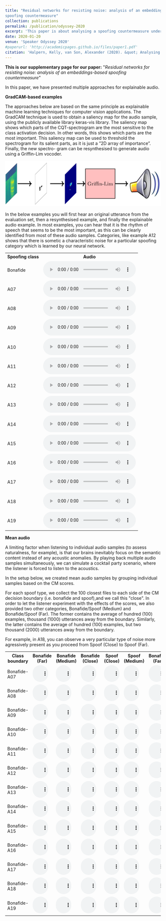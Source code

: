 ```yaml
---
title: "Residual networks for resisting noise: analysis of an embeddings-based
spoofing countermeasure"
collection: publications
permalink: /publication/odyssey-2020
excerpt: 'This paper is about analysing a spoofing countermeasure under noisy conditions.'
date: 2020-01-20
venue: 'Speaker Odyssey 2020'
#paperurl: 'http://academicpages.github.io/files/paper1.pdf'
citation: 'Halpern, Kelly, van Son, Alexander (2020). &quot; Analysing an embeddings-based spoofing countermeasure in noise; <i>ODYSSEY 2020</i>. 1(1).'
---
```


**This is our supplementary page for our paper:** "*Residual networks for resisting noise: analysis of an embeddings-based spoofing countermeasure*"

In this paper, we have presented multiple approaches for explainable audio.

**GradCAM-based examples**

The approaches below are based on the same principle as explainable machine learning techniques for computer vision applications.
The GradCAM technique is used to obtain a saliency map for the audio sample,  using the publicly available library keras-vis library.
The saliency map shows which parts of the CQT-spectrogram are the most
sensitive to the class activation decision. In other words, this
shows which parts are the most important.  This saliency map
can be used to threshold the spectrogram for its salient parts, as
it is just a ”2D array of importance”.  Finally, the new spectro-
gram can be resynthesised to generate audio using a Griffin-Lim
vocoder.

<img src="/images/saliency.png">

In the below examples you will first hear an original utterance from the evaluation set, then a resynthesised example, and finally
the explainable audio example. In most examples, you can hear that it is the rhythm of speech that seems to be the most important, as this
can be clearly identified from most of these audio samples. Categories, like example A12 shows that there is sometic a characteristic noise for
a particular spoofing category which is learned by our neural network.


 <table style="width:100%">
  <tr>
    <th>Spoofing class</th>
    <th>Audio</th>
  </tr>
  <tr>
    <td>Bonafide</td>
    <td>
 <audio controls>
  <source src="/images/odyssey_audio/three_format_-.wav" type="audio/wav">
</audio> 
</td>
  </tr>
  <tr>
    <td>A07</td>
    <td>
 <audio controls>
  <source src="/images/odyssey_audio/three_format_A07.wav" type="audio/wav">
</audio> 
</td>
  </tr>
  <tr>
    <td>A08</td>
    <td>
 <audio controls>
  <source src="/images/odyssey_audio/three_format_A08.wav" type="audio/wav">
</audio> 
</td>
  </tr>
  <tr>
    <td>A09</td>
    <td>
 <audio controls>
  <source src="/images/odyssey_audio/three_format_A09.wav" type="audio/wav">
</audio> 
</td>
  </tr>
  <tr>
    <td>A10</td>
    <td>
 <audio controls>
  <source src="/images/odyssey_audio/three_format_A10.wav" type="audio/wav">
</audio> 
</td>
  </tr>
  <tr>
    <td>A11</td>
    <td>
 <audio controls>
  <source src="/images/odyssey_audio/three_format_A11.wav" type="audio/wav">
</audio> 
</td>
  </tr>
  <tr>
    <td>A12</td>
    <td>
 <audio controls>
  <source src="/images/odyssey_audio/three_format_A12.wav" type="audio/wav">
</audio> 
</td>
  </tr>
  <tr>
    <td>A13</td>
    <td>
 <audio controls>
  <source src="/images/odyssey_audio/three_format_A13.wav" type="audio/wav">
</audio> 
</td>
  </tr>
  <tr>
    <td>A14</td>
    <td>
 <audio controls>
  <source src="/images/odyssey_audio/three_format_A14.wav" type="audio/wav">
</audio> 
</td>
  </tr>
  <tr>
    <td>A15</td>
    <td>
 <audio controls>
  <source src="/images/odyssey_audio/three_format_A15.wav" type="audio/wav">
</audio> 
</td>
  </tr>
  <tr>
    <td>A16</td>
    <td>
 <audio controls>
  <source src="/images/odyssey_audio/three_format_A16.wav" type="audio/wav">
</audio> 
</td>
  </tr>
  <tr>
    <td>A17</td>
    <td>
 <audio controls>
  <source src="/images/odyssey_audio/three_format_A17.wav" type="audio/wav">
</audio> 
</td>
  </tr>
  <tr>
    <td>A18</td>
    <td>
 <audio controls>
  <source src="/images/odyssey_audio/three_format_A18.wav" type="audio/wav">
</audio> 
</td>
  </tr>
  <tr>
    <td>A19</td>
    <td>
 <audio controls>
  <source src="/images/odyssey_audio/three_format_A19.wav" type="audio/wav">
</audio> 
</td>
  </tr>
</table> 


**Mean audio**

A  limiting  factor  when  listening  to  individual
audio samples (to assess naturalness, for example), is that our
brains inevitably focus on the semantic content instead of any
acoustic anomalies. By playing back multiple audio samples simultaneously, we can simulate a cocktail party scenario, where
the  listener  is  forced  to  listen  to  the  acoustics.   

In the setup below, we created mean audio samples by grouping individual samples
based on the CM scores. 

For each spoof type, we collect the
100 closest files to each side of the CM decision boundary (i.e.
bonafide and spoof),and we call this "close". In order to let the listener
experiment with the effects of the scores, we also provided two other categories, Bonafide/Spoof (Medium) and Bonafide/Spoof (Far).
The former contains the average of hundred (100) examples, thousand (1000) utterances away from the boundary. Similarly, the latter contains the
average of hundred (100) examples, but two thousand (2000) utterances away from the boundary.

For example, in A18, you can observe a very particular type of noise more agressively present as you proceed from Spoof (Close) to Spoof (Far).

 <table style="width:100%">
  <tr>
    <th>Class boundary</th>
    <th>Bonafide (Far)</th>
    <th>Bonafide (Medium)</th>
    <th>Bonafide (Close)</th>
    <th>Spoof (Close)</th>
    <th>Spoof (Medium)</th>
    <th>Bonafide (Far)</th>
  </tr>
  <tr>
    <td>Bonafide-A07</td>
    <td>
 <audio controls style="width: 50px;">
  <source src="/images/mean_audios/mean_audio_bonafide_A07_add_num_2000.wav" type="audio/wav">
</audio> 
</td>
    <td>
 <audio controls style="width: 50px;">
  <source src="/images/mean_audios/mean_audio_bonafide_A07_add_num_1000.wav" type="audio/wav" >
</audio> 
</td>
    <td>
 <audio controls style="width: 50px;">
  <source src="/images/mean_audios/mean_audio_bonafide_A07_add_num_0.wav" type="audio/wav" >
</audio> 
</td>
    <td>
 <audio controls style="width: 50px;">
  <source src="/images/mean_audios/mean_audio_spoof_A07_add_num_0.wav" type="audio/wav" >
</audio> 
</td>
    <td>
 <audio controls style="width: 50px;">
  <source src="/images/mean_audios/mean_audio_spoof_A07_add_num_1000.wav" type="audio/wav" >
</audio> 
</td>
    <td>
 <audio controls style="width: 50px;">
  <source src="/images/mean_audios/mean_audio_spoof_A07_add_num_2000.wav" type="audio/wav" >
</audio> 
</td>
  </tr>
  <tr>
    <td>Bonafide-A08</td>
    <td>
 <audio controls style="width: 50px;">
  <source src="/images/mean_audios/mean_audio_bonafide_A08_add_num_2000.wav" type="audio/wav">
</audio> 
</td>
    <td>
 <audio controls style="width: 50px;">
  <source src="/images/mean_audios/mean_audio_bonafide_A08_add_num_1000.wav" type="audio/wav" >
</audio> 
</td>
    <td>
 <audio controls style="width: 50px;">
  <source src="/images/mean_audios/mean_audio_bonafide_A08_add_num_0.wav" type="audio/wav" >
</audio> 
</td>
    <td>
 <audio controls style="width: 50px;">
  <source src="/images/mean_audios/mean_audio_spoof_A08_add_num_0.wav" type="audio/wav" >
</audio> 
</td>
    <td>
 <audio controls style="width: 50px;">
  <source src="/images/mean_audios/mean_audio_spoof_A08_add_num_1000.wav" type="audio/wav" >
</audio> 
</td>
    <td>
 <audio controls style="width: 50px;">
  <source src="/images/mean_audios/mean_audio_spoof_A08_add_num_2000.wav" type="audio/wav" >
</audio> 
</td>
  </tr>
  <tr>
    <td>Bonafide-A09</td>
    <td>
 <audio controls style="width: 50px;">
  <source src="/images/mean_audios/mean_audio_bonafide_A09_add_num_2000.wav" type="audio/wav">
</audio> 
</td>
    <td>
 <audio controls style="width: 50px;">
  <source src="/images/mean_audios/mean_audio_bonafide_A09_add_num_1000.wav" type="audio/wav" >
</audio> 
</td>
    <td>
 <audio controls style="width: 50px;">
  <source src="/images/mean_audios/mean_audio_bonafide_A09_add_num_0.wav" type="audio/wav" >
</audio> 
</td>
    <td>
 <audio controls style="width: 50px;">
  <source src="/images/mean_audios/mean_audio_spoof_A09_add_num_0.wav" type="audio/wav" >
</audio> 
</td>
    <td>
 <audio controls style="width: 50px;">
  <source src="/images/mean_audios/mean_audio_spoof_A09_add_num_1000.wav" type="audio/wav" >
</audio> 
</td>
    <td>
 <audio controls style="width: 50px;">
  <source src="/images/mean_audios/mean_audio_spoof_A09_add_num_2000.wav" type="audio/wav" >
</audio> 
</td>
  </tr>
  <tr>
    <td>Bonafide-A10</td>
    <td>
 <audio controls style="width: 50px;">
  <source src="/images/mean_audios/mean_audio_bonafide_A10_add_num_2000.wav" type="audio/wav">
</audio> 
</td>
    <td>
 <audio controls style="width: 50px;">
  <source src="/images/mean_audios/mean_audio_bonafide_A10_add_num_1000.wav" type="audio/wav" >
</audio> 
</td>
    <td>
 <audio controls style="width: 50px;">
  <source src="/images/mean_audios/mean_audio_bonafide_A10_add_num_0.wav" type="audio/wav" >
</audio> 
</td>
    <td>
 <audio controls style="width: 50px;">
  <source src="/images/mean_audios/mean_audio_spoof_A10_add_num_0.wav" type="audio/wav" >
</audio> 
</td>
    <td>
 <audio controls style="width: 50px;">
  <source src="/images/mean_audios/mean_audio_spoof_A10_add_num_1000.wav" type="audio/wav" >
</audio> 
</td>
    <td>
 <audio controls style="width: 50px;">
  <source src="/images/mean_audios/mean_audio_spoof_A10_add_num_2000.wav" type="audio/wav" >
</audio> 
</td>
  </tr>
  <tr>
    <td>Bonafide-A11</td>
    <td>
 <audio controls style="width: 50px;">
  <source src="/images/mean_audios/mean_audio_bonafide_A11_add_num_2000.wav" type="audio/wav">
</audio> 
</td>
    <td>
 <audio controls style="width: 50px;">
  <source src="/images/mean_audios/mean_audio_bonafide_A11_add_num_1000.wav" type="audio/wav" >
</audio> 
</td>
    <td>
 <audio controls style="width: 50px;">
  <source src="/images/mean_audios/mean_audio_bonafide_A11_add_num_0.wav" type="audio/wav" >
</audio> 
</td>
    <td>
 <audio controls style="width: 50px;">
  <source src="/images/mean_audios/mean_audio_spoof_A11_add_num_0.wav" type="audio/wav" >
</audio> 
</td>
    <td>
 <audio controls style="width: 50px;">
  <source src="/images/mean_audios/mean_audio_spoof_A11_add_num_1000.wav" type="audio/wav" >
</audio> 
</td>
    <td>
 <audio controls style="width: 50px;">
  <source src="/images/mean_audios/mean_audio_spoof_A11_add_num_2000.wav" type="audio/wav" >
</audio> 
</td>
  </tr>
  <tr>
    <td>Bonafide-A12</td>
    <td>
 <audio controls style="width: 50px;">
  <source src="/images/mean_audios/mean_audio_bonafide_A12_add_num_2000.wav" type="audio/wav">
</audio> 
</td>
    <td>
 <audio controls style="width: 50px;">
  <source src="/images/mean_audios/mean_audio_bonafide_A12_add_num_1000.wav" type="audio/wav" >
</audio> 
</td>
    <td>
 <audio controls style="width: 50px;">
  <source src="/images/mean_audios/mean_audio_bonafide_A12_add_num_0.wav" type="audio/wav" >
</audio> 
</td>
    <td>
 <audio controls style="width: 50px;">
  <source src="/images/mean_audios/mean_audio_spoof_A12_add_num_0.wav" type="audio/wav" >
</audio> 
</td>
    <td>
 <audio controls style="width: 50px;">
  <source src="/images/mean_audios/mean_audio_spoof_A12_add_num_1000.wav" type="audio/wav" >
</audio> 
</td>
    <td>
 <audio controls style="width: 50px;">
  <source src="/images/mean_audios/mean_audio_spoof_A12_add_num_2000.wav" type="audio/wav" >
</audio> 
</td>
  </tr>
  <tr>
    <td>Bonafide-A13</td>
    <td>
 <audio controls style="width: 50px;">
  <source src="/images/mean_audios/mean_audio_bonafide_A13_add_num_2000.wav" type="audio/wav">
</audio> 
</td>
    <td>
 <audio controls style="width: 50px;">
  <source src="/images/mean_audios/mean_audio_bonafide_A13_add_num_1000.wav" type="audio/wav" >
</audio> 
</td>
    <td>
 <audio controls style="width: 50px;">
  <source src="/images/mean_audios/mean_audio_bonafide_A13_add_num_0.wav" type="audio/wav" >
</audio> 
</td>
    <td>
 <audio controls style="width: 50px;">
  <source src="/images/mean_audios/mean_audio_spoof_A13_add_num_0.wav" type="audio/wav" >
</audio> 
</td>
    <td>
 <audio controls style="width: 50px;">
  <source src="/images/mean_audios/mean_audio_spoof_A13_add_num_1000.wav" type="audio/wav" >
</audio> 
</td>
    <td>
 <audio controls style="width: 50px;">
  <source src="/images/mean_audios/mean_audio_spoof_A13_add_num_2000.wav" type="audio/wav" >
</audio> 
</td>
  </tr>
  <tr>
    <td>Bonafide-A14</td>
    <td>
 <audio controls style="width: 50px;">
  <source src="/images/mean_audios/mean_audio_bonafide_A14_add_num_2000.wav" type="audio/wav">
</audio> 
</td>
    <td>
 <audio controls style="width: 50px;">
  <source src="/images/mean_audios/mean_audio_bonafide_A14_add_num_1000.wav" type="audio/wav" >
</audio> 
</td>
    <td>
 <audio controls style="width: 50px;">
  <source src="/images/mean_audios/mean_audio_bonafide_A14_add_num_0.wav" type="audio/wav" >
</audio> 
</td>
    <td>
 <audio controls style="width: 50px;">
  <source src="/images/mean_audios/mean_audio_spoof_A14_add_num_0.wav" type="audio/wav" >
</audio> 
</td>
    <td>
 <audio controls style="width: 50px;">
  <source src="/images/mean_audios/mean_audio_spoof_A14_add_num_1000.wav" type="audio/wav" >
</audio> 
</td>
    <td>
 <audio controls style="width: 50px;">
  <source src="/images/mean_audios/mean_audio_spoof_A14_add_num_2000.wav" type="audio/wav" >
</audio> 
</td>
  </tr>
  <tr>
    <td>Bonafide-A15</td>
    <td>
 <audio controls style="width: 50px;">
  <source src="/images/mean_audios/mean_audio_bonafide_A15_add_num_2000.wav" type="audio/wav">
</audio> 
</td>
    <td>
 <audio controls style="width: 50px;">
  <source src="/images/mean_audios/mean_audio_bonafide_A15_add_num_1000.wav" type="audio/wav" >
</audio> 
</td>
    <td>
 <audio controls style="width: 50px;">
  <source src="/images/mean_audios/mean_audio_bonafide_A15_add_num_0.wav" type="audio/wav" >
</audio> 
</td>
    <td>
 <audio controls style="width: 50px;">
  <source src="/images/mean_audios/mean_audio_spoof_A15_add_num_0.wav" type="audio/wav" >
</audio> 
</td>
    <td>
 <audio controls style="width: 50px;">
  <source src="/images/mean_audios/mean_audio_spoof_A15_add_num_1000.wav" type="audio/wav" >
</audio> 
</td>
    <td>
 <audio controls style="width: 50px;">
  <source src="/images/mean_audios/mean_audio_spoof_A15_add_num_2000.wav" type="audio/wav" >
</audio> 
</td>
  </tr>
  <tr>
    <td>Bonafide-A16</td>
    <td>
 <audio controls style="width: 50px;">
  <source src="/images/mean_audios/mean_audio_bonafide_A16_add_num_2000.wav" type="audio/wav">
</audio> 
</td>
    <td>
 <audio controls style="width: 50px;">
  <source src="/images/mean_audios/mean_audio_bonafide_A16_add_num_1000.wav" type="audio/wav" >
</audio> 
</td>
    <td>
 <audio controls style="width: 50px;">
  <source src="/images/mean_audios/mean_audio_bonafide_A16_add_num_0.wav" type="audio/wav" >
</audio> 
</td>
    <td>
 <audio controls style="width: 50px;">
  <source src="/images/mean_audios/mean_audio_spoof_A16_add_num_0.wav" type="audio/wav" >
</audio> 
</td>
    <td>
 <audio controls style="width: 50px;">
  <source src="/images/mean_audios/mean_audio_spoof_A16_add_num_1000.wav" type="audio/wav" >
</audio> 
</td>
    <td>
 <audio controls style="width: 50px;">
  <source src="/images/mean_audios/mean_audio_spoof_A16_add_num_2000.wav" type="audio/wav" >
</audio> 
</td>
  </tr>
  <tr>
    <td>Bonafide-A17</td>
    <td>
 <audio controls style="width: 50px;">
  <source src="/images/mean_audios/mean_audio_bonafide_A17_add_num_2000.wav" type="audio/wav">
</audio> 
</td>
    <td>
 <audio controls style="width: 50px;">
  <source src="/images/mean_audios/mean_audio_bonafide_A17_add_num_1000.wav" type="audio/wav" >
</audio> 
</td>
    <td>
 <audio controls style="width: 50px;">
  <source src="/images/mean_audios/mean_audio_bonafide_A17_add_num_0.wav" type="audio/wav" >
</audio> 
</td>
    <td>
 <audio controls style="width: 50px;">
  <source src="/images/mean_audios/mean_audio_spoof_A17_add_num_0.wav" type="audio/wav" >
</audio> 
</td>
    <td>
 <audio controls style="width: 50px;">
  <source src="/images/mean_audios/mean_audio_spoof_A17_add_num_1000.wav" type="audio/wav" >
</audio> 
</td>
    <td>
 <audio controls style="width: 50px;">
  <source src="/images/mean_audios/mean_audio_spoof_A17_add_num_2000.wav" type="audio/wav" >
</audio> 
</td>
  </tr>
  <tr>
    <td>Bonafide-A18</td>
    <td>
 <audio controls style="width: 50px;">
  <source src="/images/mean_audios/mean_audio_bonafide_A18_add_num_2000.wav" type="audio/wav">
</audio> 
</td>
    <td>
 <audio controls style="width: 50px;">
  <source src="/images/mean_audios/mean_audio_bonafide_A18_add_num_1000.wav" type="audio/wav" >
</audio> 
</td>
    <td>
 <audio controls style="width: 50px;">
  <source src="/images/mean_audios/mean_audio_bonafide_A18_add_num_0.wav" type="audio/wav" >
</audio> 
</td>
    <td>
 <audio controls style="width: 50px;">
  <source src="/images/mean_audios/mean_audio_spoof_A18_add_num_0.wav" type="audio/wav" >
</audio> 
</td>
    <td>
 <audio controls style="width: 50px;">
  <source src="/images/mean_audios/mean_audio_spoof_A18_add_num_1000.wav" type="audio/wav" >
</audio> 
</td>
    <td>
 <audio controls style="width: 50px;">
  <source src="/images/mean_audios/mean_audio_spoof_A18_add_num_2000.wav" type="audio/wav" >
</audio> 
</td>
  </tr>
  <tr>
    <td>Bonafide-A19</td>
    <td>
 <audio controls style="width: 50px;">
  <source src="/images/mean_audios/mean_audio_bonafide_A19_add_num_2000.wav" type="audio/wav">
</audio> 
</td>
    <td>
 <audio controls style="width: 50px;">
  <source src="/images/mean_audios/mean_audio_bonafide_A19_add_num_1000.wav" type="audio/wav" >
</audio> 
</td>
    <td>
 <audio controls style="width: 50px;">
  <source src="/images/mean_audios/mean_audio_bonafide_A19_add_num_0.wav" type="audio/wav" >
</audio> 
</td>
    <td>
 <audio controls style="width: 50px;">
  <source src="/images/mean_audios/mean_audio_spoof_A19_add_num_0.wav" type="audio/wav" >
</audio> 
</td>
    <td>
 <audio controls style="width: 50px;">
  <source src="/images/mean_audios/mean_audio_spoof_A19_add_num_1000.wav" type="audio/wav" >
</audio> 
</td>
    <td>
 <audio controls style="width: 50px;">
  <source src="/images/mean_audios/mean_audio_spoof_A19_add_num_2000.wav" type="audio/wav" >
</audio> 
</td>
  </tr>
</table> 





